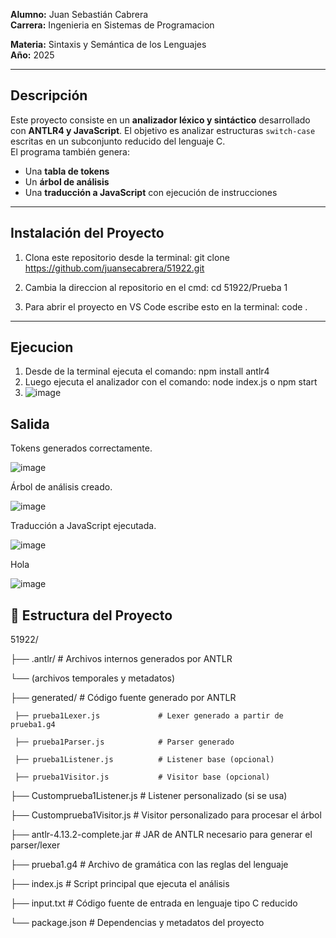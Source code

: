**Alumno:** Juan Sebastián Cabrera  
**Carrera:** Ingenieria en Sistemas de Programacion

**Materia:** Sintaxis y Semántica de los Lenguajes  
**Año:** 2025  

---

##  Descripción

Este proyecto consiste en un **analizador léxico y sintáctico** desarrollado con **ANTLR4 y JavaScript**. El objetivo es analizar estructuras `switch-case` escritas en un subconjunto reducido del lenguaje C.  
El programa también genera:
- Una **tabla de tokens**
- Un **árbol de análisis**
- Una **traducción a JavaScript** con ejecución de instrucciones

---


## Instalación del Proyecto
1. Clona este repositorio desde la terminal:
git clone https://github.com/juansecabrera/51922.git

2. Cambia la direccion al repositorio en el cmd:
cd 51922/Prueba 1

3. Para abrir el proyecto en VS Code escribe esto en la terminal:
code .
---

## Ejecucion 
1. Desde de la terminal ejecuta el comando: npm install antlr4   
2. Luego ejecuta el analizador con el comando: node index.js o npm start
3. 
   ![image](https://github.com/user-attachments/assets/bb99ab15-3379-4f36-9b95-c8ae8c5b3432)


## Salida
Tokens generados correctamente.

![image](https://github.com/user-attachments/assets/9f165529-9a9d-4cb5-83aa-d5d2ecdd2801)

Árbol de análisis creado.

![image](https://github.com/user-attachments/assets/a4086c4b-bafc-4141-bc5d-4e62c55f6398)


Traducción a JavaScript ejecutada.

![image](https://github.com/user-attachments/assets/36065626-a040-4c31-88ae-c5e82b08bee2)

Hola

![image](https://github.com/user-attachments/assets/e55cecc3-720d-4be7-bbc8-a989eb550cb8)

## 📁 Estructura del Proyecto

51922/

├── .antlr/                          # Archivos internos generados por ANTLR

└── (archivos temporales y metadatos)

├── generated/                       # Código fuente generado por ANTLR

     ├── prueba1Lexer.js             # Lexer generado a partir de prueba1.g4
  
     ├── prueba1Parser.js            # Parser generado
  
     ├── prueba1Listener.js          # Listener base (opcional)

     ├── prueba1Visitor.js           # Visitor base (opcional)

├── Customprueba1Listener.js        # Listener personalizado (si se usa)

├── Customprueba1Visitor.js         # Visitor personalizado para procesar el árbol

├── antlr-4.13.2-complete.jar       # JAR de ANTLR necesario para generar el parser/lexer

├── prueba1.g4                      # Archivo de gramática con las reglas del lenguaje

├── index.js                        # Script principal que ejecuta el análisis

├── input.txt                       # Código fuente de entrada en lenguaje tipo C reducido

└──  package.json                    # Dependencias y metadatos del proyecto









